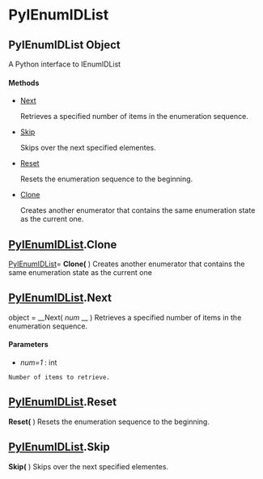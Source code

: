 # PyIEnumIDList

## PyIEnumIDList Object

A Python interface to IEnumIDList

#### Methods


  - [Next](PyIEnumIDList.md#pyienumidlistnext)

    Retrieves a specified number of items in the enumeration sequence.&nbsp;

  - [Skip](PyIEnumIDList.md#pyienumidlistskip)

    Skips over the next specified elementes.&nbsp;

  - [Reset](PyIEnumIDList.md#pyienumidlistreset)

    Resets the enumeration sequence to the beginning.&nbsp;

  - [Clone](PyIEnumIDList.md#pyienumidlistclone)

    Creates another enumerator that contains the same enumeration state as the current one.&nbsp;

## [PyIEnumIDList](#pyienumidlist).Clone

[PyIEnumIDList](#pyienumidlist)= __Clone(__ )
Creates another enumerator that contains the same enumeration state as the current one

## [PyIEnumIDList](#pyienumidlist).Next

object = __Next( *num* __ )
Retrieves a specified number of items in the enumeration sequence.

#### Parameters


  -  *num=1* : int

    Number of items to retrieve.

## [PyIEnumIDList](#pyienumidlist).Reset

 __Reset(__ )
Resets the enumeration sequence to the beginning.

## [PyIEnumIDList](#pyienumidlist).Skip

 __Skip(__ )
Skips over the next specified elementes.